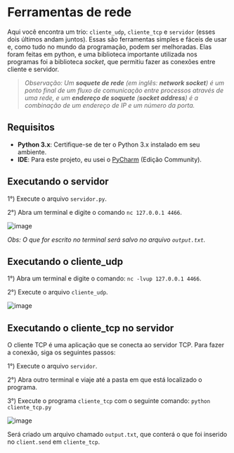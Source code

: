 # Ferramentas de rede
Aqui você encontra um trio: `cliente_udp`, `cliente_tcp` e `servidor` (esses dois últimos andam juntos). Essas são ferramentas simples e fáceis de usar e, como tudo no mundo da programação, podem ser melhoradas.
Elas foram feitas em python, e uma biblioteca importante utilizada nos programas foi a biblioteca _socket_, que permitiu fazer as conexões entre cliente e servidor.

> _Observação: Um **soquete de rede** (em inglês: **network socket**) é um ponto final de um fluxo de comunicação entre processos através de uma rede, e um **endereço de soquete** (**socket address**) é a combinação de um endereço de IP e um número da porta._

## Requisitos
- **Python 3.x**: Certifique-se de ter o Python 3.x instalado em seu ambiente.
- **IDE**: Para este projeto, eu usei o <a href="https://www.jetbrains.com/pycharm/download/?section=windows">PyCharm</a> (Edição Community).

## Executando o servidor

1°) Execute o arquivo `servidor.py`.

2°) Abra um terminal e digite o comando `nc 127.0.0.1 4466`.

![image](https://github.com/LeRodrigues2005/clientes-e-servidor/assets/97632543/d315f88f-6ac4-4f08-8ea2-bef7594f1ec4)

_Obs: O que for escrito no terminal será salvo no arquivo `output.txt`._

## Executando o cliente_udp

1°) Abra um terminal e digite o comando: `nc -lvup 127.0.0.1 4466`.

2°) Execute o arquivo `cliente_udp`.

![image](https://github.com/LeRodrigues2005/clientes-e-servidor/assets/97632543/a89fa36e-04b5-4db9-850d-e34eca2bd077)

## Executando o cliente_tcp no servidor

O cliente TCP é uma aplicação que se conecta ao servidor TCP. Para fazer a conexão, siga os seguintes passos:

1°) Execute o arquivo `servidor`.

2°) Abra outro terminal e viaje até a pasta em que está localizado o programa.

3°) Execute o programa `cliente_tcp` com o seguinte comando: `python cliente_tcp.py` 

![image](https://github.com/LeRodrigues2005/clientes-e-servidor/assets/97632543/248c64ef-89d5-4980-83ee-1ffe5db0c4da)

Será criado um arquivo chamado `output.txt`, que conterá o que foi inserido no `client.send` em `cliente_tcp`. 
